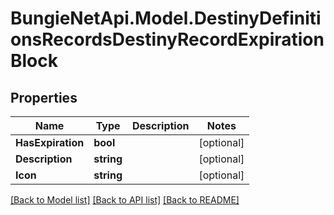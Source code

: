 
# BungieNetApi.Model.DestinyDefinitionsRecordsDestinyRecordExpirationBlock

## Properties

Name | Type | Description | Notes
------------ | ------------- | ------------- | -------------
**HasExpiration** | **bool** |  | [optional] 
**Description** | **string** |  | [optional] 
**Icon** | **string** |  | [optional] 

[[Back to Model list]](../README.md#documentation-for-models)
[[Back to API list]](../README.md#documentation-for-api-endpoints)
[[Back to README]](../README.md)

